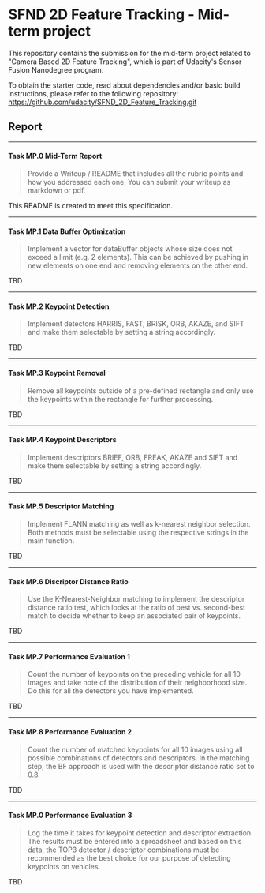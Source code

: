 # SFND 2D Feature Tracking - Mid-term project

This repository contains the submission for the mid-term project related to "Camera Based 2D Feature Tracking", which is part of Udacity's Sensor Fusion Nanodegree program.

To obtain the starter code, read about dependencies and/or basic build instructions, please refer to the following repository:
https://github.com/udacity/SFND_2D_Feature_Tracking.git

## Report

---

#### Task MP.0 Mid-Term Report
> Provide a Writeup / README that includes all the rubric points and how you addressed each one. You can submit your writeup as markdown or pdf.

This README is created to meet this specification.

---

#### Task MP.1 Data Buffer Optimization
> Implement a vector for dataBuffer objects whose size does not exceed a limit (e.g. 2 elements). This can be achieved by pushing in new elements on one end and removing elements on the other end.

TBD

---

#### Task MP.2 Keypoint Detection
> Implement detectors HARRIS, FAST, BRISK, ORB, AKAZE, and SIFT and make them selectable by setting a string accordingly.

TBD

---

#### Task MP.3 Keypoint Removal
> Remove all keypoints outside of a pre-defined rectangle and only use the keypoints within the rectangle for further processing.

TBD

---

#### Task MP.4 Keypoint Descriptors
> Implement descriptors BRIEF, ORB, FREAK, AKAZE and SIFT and make them selectable by setting a string accordingly.

TBD

---

#### Task MP.5 Descriptor Matching
> Implement FLANN matching as well as k-nearest neighbor selection. Both methods must be selectable using the respective strings in the main function.

TBD

---

#### Task MP.6 Discriptor Distance Ratio
> Use the K-Nearest-Neighbor matching to implement the descriptor distance ratio test, which looks at the ratio of best vs. second-best match to decide whether to keep an associated pair of keypoints.

TBD

---

#### Task MP.7 Performance Evaluation 1
> Count the number of keypoints on the preceding vehicle for all 10 images and take note of the distribution of their neighborhood size. Do this for all the detectors you have implemented.

TBD

---

#### Task MP.8 Performance Evaluation 2
> Count the number of matched keypoints for all 10 images using all possible combinations of detectors and descriptors. In the matching step, the BF approach is used with the descriptor distance ratio set to 0.8.

TBD

---

#### Task MP.0 Performance Evaluation 3
> Log the time it takes for keypoint detection and descriptor extraction. The results must be entered into a spreadsheet and based on this data, the TOP3 detector / descriptor combinations must be recommended as the best choice for our purpose of detecting keypoints on vehicles.

TBD
